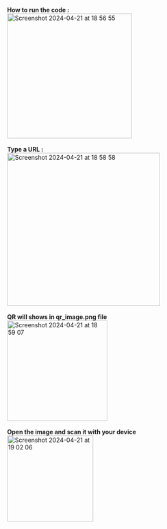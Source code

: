 <b>How to run the code :</b>
</br>
<img width="291" alt="Screenshot 2024-04-21 at 18 56 55" src="https://github.com/RakhaGalih/QR-Code-Project/assets/54633534/9de20065-cb52-41f4-82ee-24d000bbc5cc">
</br>
</br>
<b>Type a URL :</b>
</br>
<img width="357" alt="Screenshot 2024-04-21 at 18 58 58" src="https://github.com/RakhaGalih/QR-Code-Project/assets/54633534/64566bcb-2318-412c-a021-6e31ab8b9731">
</br>
</br>
<b>QR will shows in qr_image.png file</b>
</br>
<img width="234" alt="Screenshot 2024-04-21 at 18 59 07" src="https://github.com/RakhaGalih/QR-Code-Project/assets/54633534/395a9ade-d2fd-463c-9366-fa338aeb0443">
</br>
</br>
<b>Open the image and scan it with your device</b>
</br>
<img width="201" alt="Screenshot 2024-04-21 at 19 02 06" src="https://github.com/RakhaGalih/QR-Code-Project/assets/54633534/1b202414-64a9-4baa-a09b-3b8b80f9dd62">
